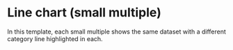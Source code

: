 # Line chart (small multiple) 

In this template, each small multiple shows the same dataset with a different category line highlighted in each.